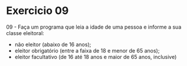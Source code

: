 # Exercicio 09

09 - Faça um programa que leia a idade de uma pessoa e informe a sua classe eleitoral: 

* não eleitor (abaixo de 16 anos); 
* eleitor obrigatório (entre a faixa de 18 e menor de 65 anos); 
* eleitor facultativo (de 16 até 18 anos e maior de 65 anos, inclusive)
